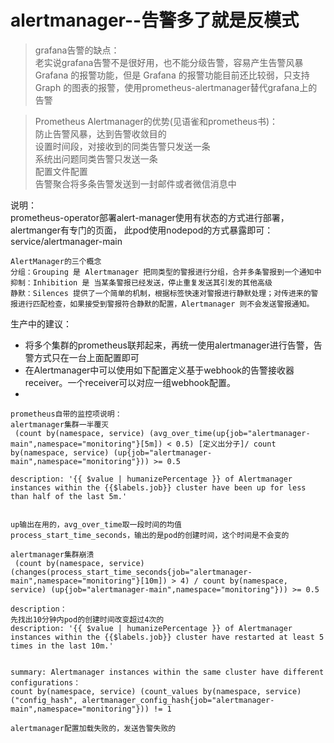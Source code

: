 # alertmanager--告警多了就是反模式
> grafana告警的缺点：  
老实说grafana告警不是很好用，也不能分级告警，容易产生告警风暴   
Grafana 的报警功能，但是 Grafana 的报警功能目前还比较弱，只支持 Graph 的图表的报警，使用prometheus-alertmanager替代grafana上的告警


> Prometheus Alertmanager的优势(见语雀和prometheus书)：  
    防止告警风暴，达到告警收敛目的  
    设置时间段，对接收到的同类告警只发送一条  
    系统出问题同类告警只发送一条  
    配置文件配置  
    告警聚合将多条告警发送到一封邮件或者微信消息中


说明：  
prometheus-operator部署alert-manager使用有状态的方式进行部署，  
alertmanger有专门的页面，
此pod使用nodepod的方式暴露即可：service/alertmanager-main  




```
AlertManager的三个概念
分组：Grouping 是 Alertmanager 把同类型的警报进行分组，合并多条警报到一个通知中
抑制：Inhibition 是 当某条警报已经发送，停止重复发送其引发的其他高级
静默：Silences 提供了一个简单的机制，根据标签快速对警报进行静默处理；对传进来的警报进行匹配检查，如果接受到警报符合静默的配置，Alertmanager 则不会发送警报通知。

```

生产中的建议：  
+ 将多个集群的prometheus联邦起来，再统一使用alertmanager进行告警，告警方式只在一台上面配置即可
+ 在Alertmanager中可以使用如下配置定义基于webhook的告警接收器receiver。一个receiver可以对应一组webhook配置。  
+  

```
prometheus自带的监控项说明：
alertmanager集群一半覆灭
 (count by(namespace, service) (avg_over_time(up{job="alertmanager-main",namespace="monitoring"}[5m]) < 0.5) [定义出分子]/ count by(namespace, service) (up{job="alertmanager-main",namespace="monitoring"})) >= 0.5

description: '{{ $value | humanizePercentage }} of Alertmanager instances within the {{$labels.job}} cluster have been up for less than half of the last 5m.'


up输出在用的，avg_over_time取一段时间的均值
process_start_time_seconds，输出的是pod的创建时间，这个时间是不会变的

alertmanager集群崩溃
 (count by(namespace, service) (changes(process_start_time_seconds{job="alertmanager-main",namespace="monitoring"}[10m]) > 4) / count by(namespace, service) (up{job="alertmanager-main",namespace="monitoring"})) >= 0.5

description：
先找出10分钟内pod的创建时间改变超过4次的
description: '{{ $value | humanizePercentage }} of Alertmanager instances within the {{$labels.job}} cluster have restarted at least 5 times in the last 10m.'


summary: Alertmanager instances within the same cluster have different configurations：
count by(namespace, service) (count_values by(namespace, service) ("config_hash", alertmanager_config_hash{job="alertmanager-main",namespace="monitoring"})) != 1

alertmanager配置加载失败的，发送告警失败的




 ```